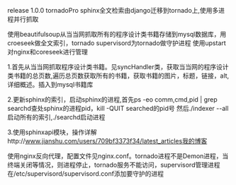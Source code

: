release 1.0.0
tornadoPro
sphinx全文检索由django迁移到tornado上,使用多进程并行抓取

使用beautifulsoup从当当网抓取所有的程序设计类书籍存储到mysql数据库，用croeseek做全文索引，tornado
supervisord为tornado做守护进程  使用upstart对nginx和coreseek进行管理

1.首先从当当网抓取程序设计类书籍。见syncHandler类，获取当当网的程序设计类书籍的总页数,遍历总页数获取所有的书籍，获取书籍的图片，标题，链接，alt,详细概述。插入到mysql书籍库

2.更新sphinx的索引，启动sphinx的进程,首先ps -eo comm,cmd,pid | grep searchd查处sphinx的进程pid，kill -QUIT searched的pid号 然后./indexer --all启动所有的索引,./searchd启动进程

3.使用sphinxapi模块，操作详解http://www.jianshu.com/users/709bf3373f34/latest_articles我的博客



使用nginx反向代理，配置文件见nginx.conf。tornado进程不是Demon进程，当终端关闭等情况，则进程停止，tornado服务不能访问，supervisord管理进程在/etc/supervisord/supervisord.conf添加要守护的进程
